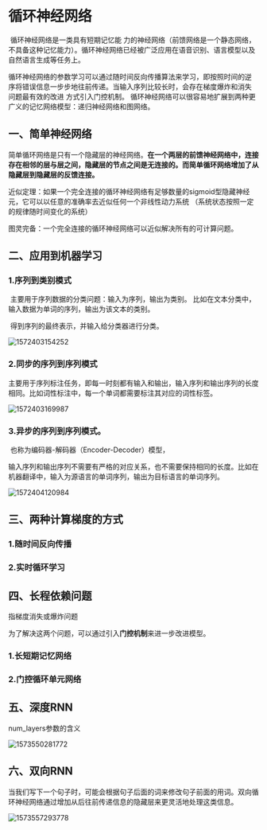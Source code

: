 # 循环神经网络

​	循环神经网络是一类具有短期记忆能 力的神经网络（前馈网络是一个静态网络，不具备这种记忆能力）。循环神经网络已经被广泛应用在语音识别、语言模型以及自然语言生成等任务上。

​	循环神经网络的参数学习可以通过随时间反向传播算法来学习，即按照时间的逆 序将错误信息一步步地往前传递。当输入序列比较长时，会存在梯度爆炸和消失 问题最有效的改进 方式引入门控机制。
​	循环神经网络可以很容易地扩展到两种更广义的记忆网络模型：递归神经网络和图网络。

## 一、简单神经网络

​	简单循环网络是只有一个隐藏层的神经网络。**在一个两层的前馈神经网络中，连接存在相邻的层与层之间，隐藏层的节点之间是无连接的。而简单循环网络增加了从隐藏层到隐藏层的反馈连接。**

​	近似定理：如果一个完全连接的循环神经网络有足够数量的sigmoid型隐藏神经元，它可以以任意的准确率去近似任何一个非线性动力系统 （系统状态按照一定的规律随时间变化的系统）

​	图灵完备：一个完全连接的循环神经网络可以近似解决所有的可计算问题。

## 二、应用到机器学习

### 1.序列到类别模式

​	主要用于序列数据的分类问题：输入为序列，输出为类别。 比如在文本分类中，输入数据为单词的序列，输出为该文本的类别。 

​	得到序列的最终表示，并输入给分类器进行分类。

![1572403154252](C:\Users\lenovo\AppData\Roaming\Typora\typora-user-images\1572403154252.png)

### 2.同步的序列到序列模式

​	主要用于序列标注任务，即每一时刻都有输入和输出，输入序列和输出序列的长度相同。比如词性标注中，每一个单词都需要标注其对应的词性标签。

![1572403169987](C:\Users\lenovo\AppData\Roaming\Typora\typora-user-images\1572403169987.png)

### 3.异步的序列到序列模式。

​	也称为编码器-解码器（Encoder-Decoder）模型，

​	输入序列和输出序列不需要有严格的对应关系，也不需要保持相同的长度。比如在机器翻译中，输入为源语言的单词序列，输出为目标语言的单词序列。

![1572404120984](C:\Users\lenovo\AppData\Roaming\Typora\typora-user-images\1572404120984.png)

## 三、两种计算梯度的方式

### 1.随时间反向传播

### 2.实时循环学习

## 四、长程依赖问题

指梯度消失或爆炸问题

为了解决这两个问题，可以通过引入**门控机制**来进一步改进模型。 

### 1.长短期记忆网络

### 2.门控循环单元网络 

## 五、深度RNN

num_layers参数的含义

![1573550281772](C:\Users\18742\AppData\Roaming\Typora\typora-user-images\1573550281772.png)

## 六、双向RNN

​	当我们写下一个句子时，可能会根据句子后面的词来修改句子前面的用词。双向循环神经网络通过增加从后往前传递信息的隐藏层来更灵活地处理这类信息。

![1573557293778](C:\Users\18742\AppData\Roaming\Typora\typora-user-images\1573557293778.png)